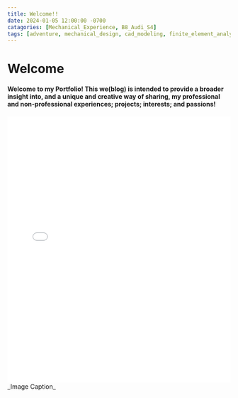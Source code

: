 ```yaml
---
title: Welcome!!
date: 2024-01-05 12:00:00 -0700
catagories: [Mechanical_Experience, B8_Audi_S4]
tags: [adventure, mechanical_design, cad_modeling, finite_element_analysis, rapid_prototyping, 3d_printing, product_development, solid_mechanics, thermal_analysis, technical_drawings, robotics, automation, mechatronics, systems_integration, project_management, team_collaboration, sustainable_engineering, manufacturing_processes, material_science, design_optimization, failure_analysis, automotive_engineering, aerospace_engineering, energy_systems, electronics_integration, research_and_development, engineering_software, innovation, problem-solving, engineering_simulations]        #Lower Case
---
```


# Welcome

#### Welcome to my Portfolio! This we(blog) is intended to provide a broader insight into, and a unique and creative way of sharing, my professional and non-professional experiences; projects; interests; and passions!

<iframe src="/assets/pdfs/sample.pdf" width="100%" height="600px" frameborder="0"></iframe>
_Image Caption_